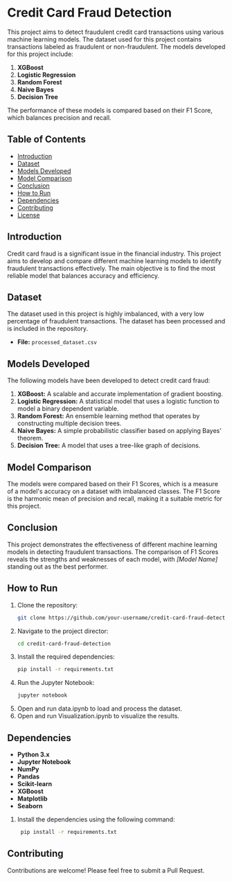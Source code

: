 # Credit Card Fraud Detection

This project aims to detect fraudulent credit card transactions using various machine learning models. The dataset used for this project contains transactions labeled as fraudulent or non-fraudulent. The models developed for this project include:

1. **XGBoost**
2. **Logistic Regression**
3. **Random Forest**
4. **Naive Bayes**
5. **Decision Tree**

The performance of these models is compared based on their F1 Score, which balances precision and recall.

## Table of Contents

- [Introduction](#introduction)
- [Dataset](#dataset)
- [Models Developed](#models-developed)
- [Model Comparison](#model-comparison)
- [Conclusion](#conclusion)
- [How to Run](#how-to-run)
- [Dependencies](#dependencies)
- [Contributing](#contributing)
- [License](#license)

## Introduction

Credit card fraud is a significant issue in the financial industry. This project aims to develop and compare different machine learning models to identify fraudulent transactions effectively. The main objective is to find the most reliable model that balances accuracy and efficiency.

## Dataset

The dataset used in this project is highly imbalanced, with a very low percentage of fraudulent transactions. The dataset has been processed and is included in the repository.

- **File:** `processed_dataset.csv`

## Models Developed

The following models have been developed to detect credit card fraud:

1. **XGBoost:** A scalable and accurate implementation of gradient boosting.
2. **Logistic Regression:** A statistical model that uses a logistic function to model a binary dependent variable.
3. **Random Forest:** An ensemble learning method that operates by constructing multiple decision trees.
4. **Naive Bayes:** A simple probabilistic classifier based on applying Bayes' theorem.
5. **Decision Tree:** A model that uses a tree-like graph of decisions.

## Model Comparison

The models were compared based on their F1 Scores, which is a measure of a model's accuracy on a dataset with imbalanced classes. The F1 Score is the harmonic mean of precision and recall, making it a suitable metric for this project.

## Conclusion

This project demonstrates the effectiveness of different machine learning models in detecting fraudulent transactions. The comparison of F1 Scores reveals the strengths and weaknesses of each model, with _[Model Name]_ standing out as the best performer.

## How to Run

1. Clone the repository:
   ```bash
   git clone https://github.com/your-username/credit-card-fraud-detection.git
2. Navigate to the project director:
   ```bash
   cd credit-card-fraud-detection
3. Install the required dependencies:
   ```bash
   pip install -r requirements.txt
4. Run the Jupyter Notebook:
   ```bash
   jupyter notebook
5. Open and run data.ipynb to load and process the dataset.
6. Open and run Visualization.ipynb to visualize the results.

## Dependencies

- **Python 3.x**
- **Jupyter Notebook**
- **NumPy**
- **Pandas**
- **Scikit-learn**
- **XGBoost**
- **Matplotlib**
- **Seaborn**

1. Install the dependencies using the following command:
   ```bash
    pip install -r requirements.txt
## Contributing
Contributions are welcome! Please feel free to submit a Pull Request.
